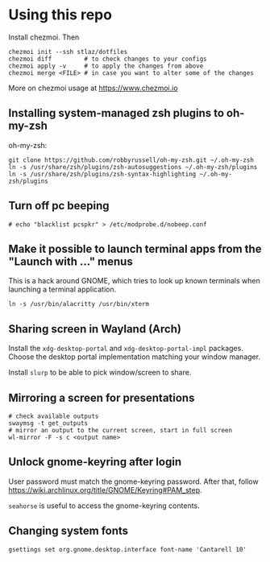 # Using this repo

Install chezmoi. Then
```
chezmoi init --ssh stlaz/dotfiles
chezmoi diff         # to check changes to your configs
chezmoi apply -v     # to apply the changes from above
chezmoi merge <FILE> # in case you want to alter some of the changes
```

More on chezmoi usage at https://www.chezmoi.io

## Installing system-managed zsh plugins to oh-my-zsh

oh-my-zsh:
```
git clone https://github.com/robbyrussell/oh-my-zsh.git ~/.oh-my-zsh
ln -s /usr/share/zsh/plugins/zsh-autosuggestions ~/.oh-my-zsh/plugins
ln -s /usr/share/zsh/plugins/zsh-syntax-highlighting ~/.oh-my-zsh/plugins
```

## Turn off pc beeping
```
# echo "blacklist pcspkr" > /etc/modprobe.d/nobeep.conf
```

## Make it possible to launch terminal apps from the "Launch with ..." menus

This is a hack around GNOME, which tries to look up known terminals when
launching a terminal application.

```
ln -s /usr/bin/alacritty /usr/bin/xterm
```

## Sharing screen in Wayland (Arch)

Install the `xdg-desktop-portal` and `xdg-desktop-portal-impl` packages. Choose
the desktop portal implementation matching your window manager.

Install `slurp` to be able to pick window/screen to share.

## Mirroring a screen for presentations

```
# check available outputs
swaymsg -t get_outputs
# mirror an output to the current screen, start in full screen
wl-mirror -F -s c <output name>
```

## Unlock gnome-keyring after login

User password must match the gnome-keyring password. After that, follow
https://wiki.archlinux.org/title/GNOME/Keyring#PAM_step.

`seahorse` is useful to access the gnome-keyring contents.

## Changing system fonts

```
gsettings set org.gnome.desktop.interface font-name 'Cantarell 10'
```
